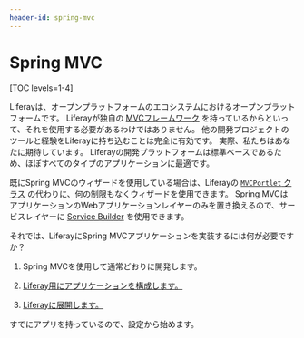 ```yaml
---
header-id: spring-mvc
---
```


# Spring MVC

[TOC levels=1-4]

Liferayは、オープンプラットフォームのエコシステムにおけるオープンプラットフォームです。 Liferayが独自の [MVCフレームワーク](/docs/7-1/tutorials/-/knowledge_base/t/liferay-mvc-portlet) を持っているからといって、それを使用する必要があるわけではありません。 他の開発プロジェクトのツールと経験をLiferayに持ち込むことは完全に有効です。 実際、私たちはあなたに期待しています。 Liferayの開発プラットフォームは標準ベースであるため、ほぼすべてのタイプのアプリケーションに最適です。

既にSpring MVCのウィザードを使用している場合は、Liferayの [`MVCPortlet` クラス](@platform-ref@/7.1-latest/javadocs/portal-kernel/com/liferay/portal/kernel/portlet/bridges/mvc/MVCPortlet.html) の代わりに、何の制限もなくウィザードを使用できます。 Spring MVCはアプリケーションのWebアプリケーションレイヤーのみを置き換えるので、サービスレイヤーに [Service Builder](/docs/7-1/tutorials/-/knowledge_base/t/what-is-service-builder) を使用できます。

それでは、LiferayにSpring MVCアプリケーションを実装するには何が必要ですか？

1.  Spring MVCを使用して通常どおりに開発します。

2.  [Liferay用にアプリケーションを構成します。](/docs/7-1/tutorials/-/knowledge_base/t/configuring-a-spring-mvc-portlet)

3.  [Liferayに展開します。](/docs/7-1/tutorials/-/knowledge_base/t/deploying-a-spring-mvc-portlet)

すでにアプリを持っているので、設定から始めます。
